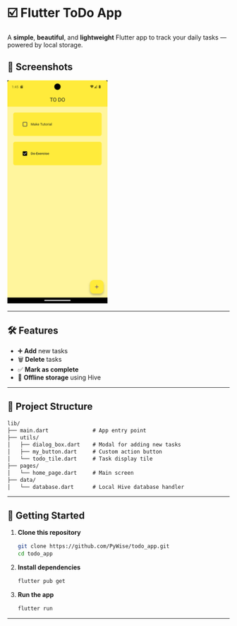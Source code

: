 # ☑️ Flutter ToDo App

A **simple**, **beautiful**, and **lightweight** Flutter app to track your daily tasks — powered by local storage.

## 📱 Screenshots

<p float="left">
  <img src="assets/images/screenshot_1.png" width="45%" />
</p>

---

## 🛠 Features

- ➕ **Add** new tasks
- 🗑 **Delete** tasks
- ✅ **Mark as complete**
- 💾 **Offline storage** using Hive

---

## 📂 Project Structure

```
lib/
├── main.dart              # App entry point
├── utils/
│   ├── dialog_box.dart    # Modal for adding new tasks
│   ├── my_button.dart     # Custom action button
│   └── todo_tile.dart     # Task display tile
├── pages/
│   └── home_page.dart     # Main screen
├── data/
│   └── database.dart      # Local Hive database handler
```

---

## 🚀 Getting Started

1. **Clone this repository**

   ```bash
   git clone https://github.com/PyWise/todo_app.git
   cd todo_app
   ```

2. **Install dependencies**

   ```bash
   flutter pub get
   ```

3. **Run the app**
   ```bash
   flutter run
   ```

---
